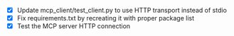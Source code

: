 - [x] Update mcp_client/test_client.py to use HTTP transport instead of stdio
- [x] Fix requirements.txt by recreating it with proper package list
- [x] Test the MCP server HTTP connection
